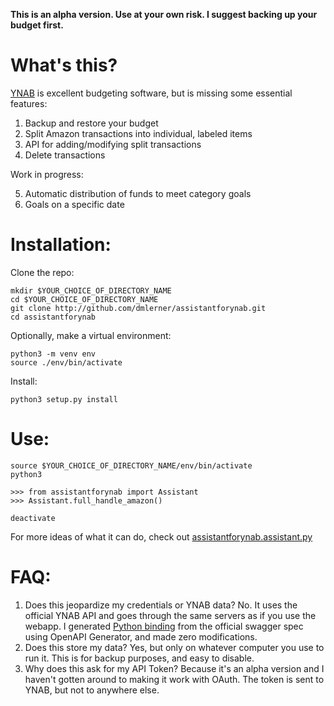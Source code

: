 **This is an alpha version. Use at your own risk. I suggest backing up your budget first.**
# What's this?
[YNAB](ynab.com) is excellent budgeting software, but is missing some essential features:

1) Backup and restore your budget
2) Split Amazon transactions into individual, labeled items
3) API for adding/modifying split transactions
4) Delete transactions

Work in progress:

5) Automatic distribution of funds to meet category goals
6) Goals on a specific date


# Installation:
Clone the repo:
```
mkdir $YOUR_CHOICE_OF_DIRECTORY_NAME  
cd $YOUR_CHOICE_OF_DIRECTORY_NAME
git clone http://github.com/dmlerner/assistantforynab.git
cd assistantforynab
```

Optionally, make a virtual environment:
```
python3 -m venv env
source ./env/bin/activate
```
Install:
```
python3 setup.py install
```

# Use:

```
source $YOUR_CHOICE_OF_DIRECTORY_NAME/env/bin/activate
python3
```
```
>>> from assistantforynab import Assistant
>>> Assistant.full_handle_amazon()
```
`deactivate`

For more ideas of what it can do, check out [assistantforynab.assistant.py](https://github.com/dmlerner/assistantforynab/blob/dev/src/assistantforynab/assistant/assistant.py)

# FAQ:

 1. Does this jeopardize my credentials or YNAB data?
	 No. It uses the official YNAB API and goes through the same servers as if you use the webapp. I generated [Python binding](https://github.com/dmlerner/ynab-apis) from the official swagger spec using OpenAPI Generator, and made zero modifications. 
2. Does this store my data?
     Yes, but only on whatever computer you use to run it. This is for backup purposes, and easy to disable.
3. Why does this ask for my API Token? 
     Because it's an alpha version and I haven't gotten around to making it work with OAuth. The token is sent to YNAB, but not to anywhere else.
